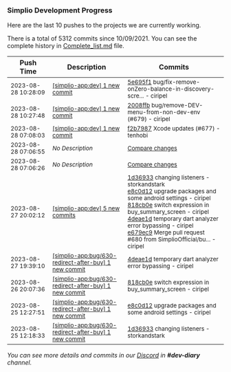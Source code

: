 
### Simplio Development Progress

Here are the last 10 pushes to the projects we are currently working.

There is a total of 5312 commits since 10/09/2021. You can see the complete history in
 [Complete_list.md](Complete_list.md) file.

| Push Time | Description | Commits |
| --- | --- | --- |
| <sub>2023-08-28 10:28:09</sub> | <sub>[[simplio-app:dev] 1 new commit](https://github.com/SimplioOfficial/simplio-app/commit/5e695f1d9dff801c5dab92958e2ceb52a1d6e7b5)</sub> | <sub>[5e695f1](https://github.com/SimplioOfficial/simplio-app/commit/5e695f1d9dff801c5dab92958e2ceb52a1d6e7b5) bug/fix-remove-onZero-balance-in-discovery-scre... - ciripel</sub> |
| <sub>2023-08-28 10:27:48</sub> | <sub>[[simplio-app:dev] 1 new commit](https://github.com/SimplioOfficial/simplio-app/commit/2008ffb3fb502b975f31a1b355ab8d527485e3b8)</sub> | <sub>[2008ffb](https://github.com/SimplioOfficial/simplio-app/commit/2008ffb3fb502b975f31a1b355ab8d527485e3b8) bug/remove-DEV-menu-from-non-dev-env (#679) - ciripel</sub> |
| <sub>2023-08-28 07:08:03</sub> | <sub>[[simplio-app:dev] 1 new commit](https://github.com/SimplioOfficial/simplio-app/commit/f2b79878a7cd1c71ce1de0577614364790c2f297)</sub> | <sub>[f2b7987](https://github.com/SimplioOfficial/simplio-app/commit/f2b79878a7cd1c71ce1de0577614364790c2f297) Xcode updates (#677) - tenhobi</sub> |
| <sub>2023-08-28 07:06:55</sub> | <sub>_No Description_</sub> | <sub>[Compare changes](https://github.com/SimplioOfficial/simplio-app/compare/79d9eb748a24...276b3289b146)</sub> |
| <sub>2023-08-28 07:06:26</sub> | <sub>_No Description_</sub> | <sub>[Compare changes](https://github.com/SimplioOfficial/simplio-app/compare/11b472687cfc...7b2674a7ffac)</sub> |
| <sub>2023-08-27 20:02:12</sub> | <sub>[[simplio-app:dev] 5 new commits](https://github.com/SimplioOfficial/simplio-app/compare/111693e73ba5...e679ec964b95)</sub> | <sub>[1d36933](https://github.com/SimplioOfficial/simplio-app/commit/1d369332768349a028b826600ac73de7c7727180) changing listeners - storkandstark<br>[e8c0d12](https://github.com/SimplioOfficial/simplio-app/commit/e8c0d122d8d5f0f69ad7b047dc5eeca8dd196fce) upgrade packages and some android settings - ciripel<br>[818cb0e](https://github.com/SimplioOfficial/simplio-app/commit/818cb0ef115ad324e159fe65b3896152acb128b9) switch expression in buy_summary_screen - ciripel<br>[4deae1d](https://github.com/SimplioOfficial/simplio-app/commit/4deae1d9ae3fd675d05e6a2b07c9782a83ea53dd) temporary dart analyzer error bypassing - ciripel<br>[e679ec9](https://github.com/SimplioOfficial/simplio-app/commit/e679ec964b95eff5b0642e831f92e7fac217c00f) Merge pull request #680 from SimplioOfficial/bu... - ciripel</sub> |
| <sub>2023-08-27 19:39:10</sub> | <sub>[[simplio-app:bug/630-redirect-after-buy] 1 new commit](https://github.com/SimplioOfficial/simplio-app/commit/4deae1d9ae3fd675d05e6a2b07c9782a83ea53dd)</sub> | <sub>[4deae1d](https://github.com/SimplioOfficial/simplio-app/commit/4deae1d9ae3fd675d05e6a2b07c9782a83ea53dd) temporary dart analyzer error bypassing - ciripel</sub> |
| <sub>2023-08-26 20:07:36</sub> | <sub>[[simplio-app:bug/630-redirect-after-buy] 1 new commit](https://github.com/SimplioOfficial/simplio-app/commit/818cb0ef115ad324e159fe65b3896152acb128b9)</sub> | <sub>[818cb0e](https://github.com/SimplioOfficial/simplio-app/commit/818cb0ef115ad324e159fe65b3896152acb128b9) switch expression in buy_summary_screen - ciripel</sub> |
| <sub>2023-08-25 12:27:51</sub> | <sub>[[simplio-app:bug/630-redirect-after-buy] 1 new commit](https://github.com/SimplioOfficial/simplio-app/commit/e8c0d122d8d5f0f69ad7b047dc5eeca8dd196fce)</sub> | <sub>[e8c0d12](https://github.com/SimplioOfficial/simplio-app/commit/e8c0d122d8d5f0f69ad7b047dc5eeca8dd196fce) upgrade packages and some android settings - ciripel</sub> |
| <sub>2023-08-25 12:18:33</sub> | <sub>[[simplio-app:bug/630-redirect-after-buy] 1 new commit](https://github.com/SimplioOfficial/simplio-app/commit/1d369332768349a028b826600ac73de7c7727180)</sub> | <sub>[1d36933](https://github.com/SimplioOfficial/simplio-app/commit/1d369332768349a028b826600ac73de7c7727180) changing listeners - storkandstark</sub> |

_You can see more details and commits in our [Discord](https://discord.gg/aKhjuwZmdP) in **#dev-diary** channel._
